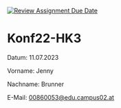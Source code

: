 [![Review Assignment Due Date](https://classroom.github.com/assets/deadline-readme-button-24ddc0f5d75046c5622901739e7c5dd533143b0c8e959d652212380cedb1ea36.svg)](https://classroom.github.com/a/eiPbPzWH)
# Konf22-HK3 
Datum: 11.07.2023

Vorname: Jenny

Nachname: Brunner

E-Mail: 00860053@edu.campus02.at
